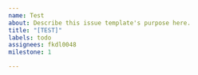 ```yaml
---
name: Test
about: Describe this issue template's purpose here.
title: "[TEST]"
labels: todo
assignees: fkdl0048
milestone: 1

---
```



